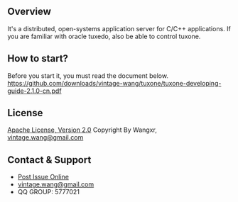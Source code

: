 ## Overview

It's a distributed, open-systems application server for C/C++ applications.
If you are familiar with oracle tuxedo, also be able to control tuxone.

## How to start?

Before you start it, you must read the document below.
https://github.com/downloads/vintage-wang/tuxone/tuxone-developing-guide-2.1.0-cn.pdf

## License

[Apache License, Version 2.0](http://www.apache.org/licenses/LICENSE-2.0.html)
Copyright By Wangxr, vintage.wang@gmail.com

## Contact & Support
* [Post Issue Online](https://github.com/vintage-wang/tuxone/issues/new)
* vintage.wang@gmail.com
* QQ GROUP: 5777021

